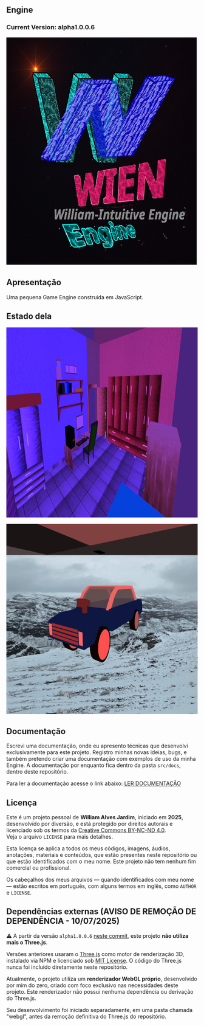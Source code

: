 ## Engine 
### Current Version: alpha1.0.0.6
<p align="center">
    <img src="./images/logo1024x1024.png" width="600px" height="600px" alt="Meu logo" />
</p>

## Apresentação
Uma pequena Game Engine construida em JavaScript.

## Estado dela
<p align="center">
    <img src="./images/demo.png" width="800px" height="500px" alt="Estado atual da Engine" />
</p>
<p align="center">
    <img src="./images/demo2.png" width="800px" height="500px" alt="Estado atual da Engine" />
</p>

## Documentação
Escrevi uma documentação, onde eu apresento técnicas que desenvolvi exclusivamente para este projeto. Registro minhas novas ideias, bugs, e também pretendo criar uma documentação com exemplos de uso da minha Engine.
A documentação por enquanto fica dentro da pasta `src/docs`, dentro deste repositório.

Para ler a documentação acesse o link abaixo:
[LER DOCUMENTAÇÃO](./src/docs/README.md)

## Licença
Este é um projeto pessoal de **William Alves Jardim**, iniciado em **2025**, desenvolvido por diversão, e está protegido por direitos autorais e licenciado sob os termos da [Creative Commons BY-NC-ND 4.0](https://creativecommons.org/licenses/by-nc-nd/4.0/).  
Veja o arquivo `LICENSE` para mais detalhes.

Esta licença se aplica a todos os meus códigos, imagens, áudios, anotações, materiais e conteúdos, que estão presentes neste repositório ou que estão identificados com o meu nome.
Este projeto não tem nenhum fim comercial ou profissional.

Os cabeçalhos dos meus arquivos — quando identificados com meu nome — estão escritos em português, com alguns termos em inglês, como `AUTHOR` e `LICENSE`.

## Dependências externas (AVISO DE REMOÇÃO DE DEPENDÊNCIA - 10/07/2025)

⚠️ A partir da versão `alpha1.0.0.6` [neste commit](https://github.com/WilliamJardim/Engine/commit/e95c59de65fc42a4585bd96d1516029723dce285), este projeto **não utiliza mais o Three.js**.

Versões anteriores usaram o [Three.js](https://threejs.org/) como motor de renderização 3D, instalado via NPM e licenciado sob [MIT License](https://github.com/mrdoob/three.js/blob/dev/LICENSE). O código do Three.js nunca foi incluído diretamente neste repositório.

Atualmente, o projeto utiliza um **renderizador WebGL próprio**, desenvolvido por mim do zero, criado com foco exclusivo nas necessidades deste projeto. Este renderizador não possui nenhuma dependência ou derivação do Three.js.

Seu desenvolvimento foi iniciado separadamente, em uma pasta chamada "webgl", antes da remoção definitiva do Three.js do repositório.


